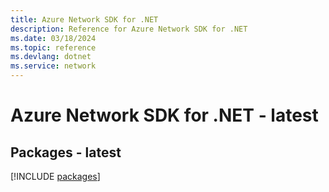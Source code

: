 ```yaml
---
title: Azure Network SDK for .NET
description: Reference for Azure Network SDK for .NET
ms.date: 03/18/2024
ms.topic: reference
ms.devlang: dotnet
ms.service: network
---
```

# Azure Network SDK for .NET - latest
## Packages - latest
[!INCLUDE [packages](network-index.md)]